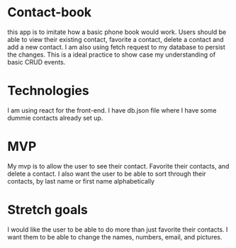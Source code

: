 # Contact-book
this app is to imitate how a basic phone book would work. Users should be able to view their existing contact, favorite a contact, delete a contact and add a new contact. I am also using fetch request to my database to persist the changes. This is a ideal practice to show case my understanding of basic CRUD events.

# Technologies
I am using react for the front-end. I have db.json file where I have some dummie contacts already set up.

# MVP
My mvp is to allow the user to see their contact. Favorite their contacts, and delete a contact. I also want the user to be able to sort through their contacts, by last name or first name alphabetically

# Stretch goals
I would like the user to be able to do more than just favorite their contacts. I want them to be able to change the names, numbers, email, and pictures.
